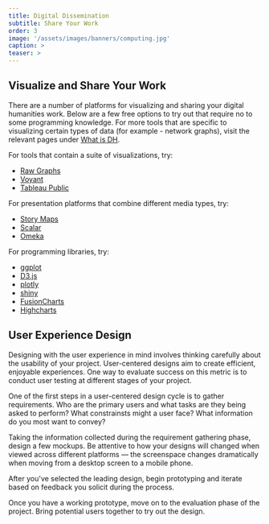 ```yaml
---
title: Digital Dissemination
subtitle: Share Your Work
order: 3
image: '/assets/images/banners/computing.jpg'
caption: >
teaser: >
---
```


<h2 class='subheading'>Visualize and Share Your Work</h2>

There are a number of platforms for visualizing and sharing your digital humanities work. Below are a few free options to try out that require no to some programming knowledge. For more tools that are specific to visualizing certain types of data (for example - network graphs), visit the relevant pages under [What is DH]({{site.baseurl}}/methods.html).

For tools that contain a suite of visualizations, try:
* [Raw Graphs](http://app.rawgraphs.io/)
* [Voyant](http://voyant-tools.org/)
* [Tableau Public](https://public.tableau.com/en-us/s/)

For presentation platforms that combine different media types, try:
* [Story Maps](https://www.arcgis.com/home/index.html)
* [Scalar](https://scalar.usc.edu/scalar/)
* [Omeka](https://omeka.org/)

For programming libraries, try:
* [ggplot](http://ggplot2.org/)
* [D3.js](https://d3js.org/)
* [plotly](https://plot.ly/python/line-charts/')
* [shiny](http://shiny.rstudio.com/)
* [FusionCharts](https://www.fusioncharts.com/)
* [Highcharts](https://www.highcharts.com/)

<h2 class='subheading'>User Experience Design</h2>
Designing with the user experience in mind involves thinking carefully about the usability of your project. User-centered designs aim to create efficient, enjoyable experiences. One way to evaluate success on this metric is to conduct user testing at different stages of your project.

One of the first steps in a user-centered design cycle is to gather requirements. Who are the primary users and what tasks are they being asked to perform? What constrainsts might a user face? What information do you most want to convey?

Taking the information collected during the requirement gathering phase, design a few mockups. Be attentive to how your designs will changed when viewed across different platforms — the screenspace changes dramatically when moving from a desktop screen to a mobile phone.

After you've selected the leading design, begin prototyping and iterate based on feedback you solicit during the process.

Once you have a working prototype, move on to the evaluation phase of the project. Bring potential users together to try out the design.
